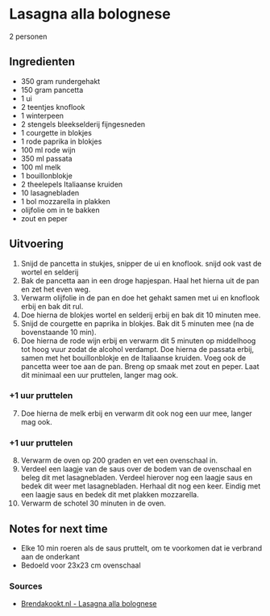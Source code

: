 # Lasagna alla bolognese

2 personen

## Ingredienten

* 350 gram rundergehakt
* 150 gram pancetta
* 1 ui
* 2 teentjes knoflook
* 1 winterpeen
* 2 stengels bleekselderij fijngesneden
* 1 courgette in blokjes
* 1 rode paprika in blokjes
* 100 ml rode wijn
* 350 ml passata
* 100 ml melk
* 1 bouillonblokje
* 2 theelepels Italiaanse kruiden
* 10 lasagnebladen
* 1 bol mozzarella in plakken
* olijfolie om in te bakken
* zout en peper

## Uitvoering

1. Snijd de pancetta in stukjes, snipper de ui en knoflook. snijd ook vast de wortel en selderij
2. Bak de pancetta aan in een droge hapjespan. Haal het hierna uit de pan en zet het even weg.
3. Verwarm olijfolie in de pan en doe het gehakt samen met ui en knoflook erbij en bak dit rul.
4. Doe hierna de blokjes wortel en selderij erbij en bak dit 10 minuten mee.
5. Snijd de courgette en paprika in blokjes. Bak dit 5 minuten mee (na de bovenstaande 10 min).
6. Doe hierna de rode wijn erbij en verwarm dit 5 minuten op middelhoog tot hoog vuur zodat de alcohol verdampt. Doe hierna de passata erbij, samen met het bouillonblokje en de Italiaanse kruiden. Voeg ook de pancetta weer toe aan de pan. Breng op smaak met zout en peper. Laat dit minimaal een uur pruttelen, langer mag ook.

### +1 uur pruttelen

7. Doe hierna de melk erbij en verwarm dit ook nog een uur mee, langer mag ook.

### +1 uur pruttelen

8. Verwarm de oven op 200 graden en vet een ovenschaal in.
9. Verdeel een laagje van de saus over de bodem van de ovenschaal en beleg dit met lasagnebladen. Verdeel hierover nog een laagje saus en bedek dit weer met lasagnebladen. Herhaal dit nog een keer. Eindig met een laagje saus en bedek dit met plakken mozzarella.
10. Verwarm de schotel 30 minuten in de oven.

## Notes for next time

* Elke 10 min roeren als de saus pruttelt, om te voorkomen dat ie verbrand aan de onderkant
* Bedoeld voor 23x23 cm ovenschaal

### Sources
* [Brendakookt.nl - Lasagna alla bolognese](https://brendakookt.nl/2021/03/22/lasagne-alla-bolognese/)